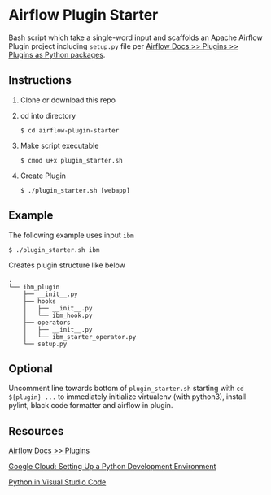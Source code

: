 # Airflow Plugin Starter

Bash script which take a single-word input and scaffolds an Apache Airflow Plugin project including `setup.py` file per [Airflow Docs >> Plugins >> Plugins as Python packages](https://airflow.apache.org/plugins.html#plugins-as-python-packages).

## Instructions

1. Clone or download this repo
1. cd into directory

    ```
    $ cd airflow-plugin-starter
    ```

1. Make script executable

    ```
    $ cmod u+x plugin_starter.sh
    ```

1. Create Plugin

    ```
    $ ./plugin_starter.sh [webapp]
    ```

## Example

The following example uses input `ibm`

```
$ ./plugin_starter.sh ibm
```

Creates plugin structure like below

```
.
└── ibm_plugin
    ├── __init__.py
    ├── hooks
    │   ├── __init__.py
    │   └── ibm_hook.py
    ├── operators
    │   ├── __init__.py
    │   └── ibm_starter_operator.py
    └── setup.py
```

## Optional

Uncomment line towards bottom of `plugin_starter.sh` starting with `cd ${plugin} ...` to immediately initialize virtualenv (with python3), install pylint, black code formatter and airflow in plugin.

## Resources

[Airflow Docs >> Plugins](https://airflow.apache.org/plugins.html)

[Google Cloud: Setting Up a Python Development Environment](https://cloud.google.com/python/setup)

[Python in Visual Studio Code](https://code.visualstudio.com/docs/languages/python)

